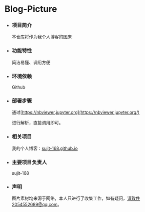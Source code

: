 # Blog-Picture
- ### 项目简介

  本仓库将作为我个人博客的图床

- ### 功能特性

  简洁易懂、调用方便

- ### 环境依赖

  Github

- ### 部署步骤

  通过[https://nbviewer.jupyter.org](https://nbviewer.jupyter.org/)

  进行解析，直接调用即可。

- ### 相关项目

  我的个人博客：[sujit-168.github.io](https://sujie-168.top/)

- ### 主要项目负责人

  sujit-168

- ### 声明

  图片素材均来源于网络，本人只进行了收集工作，如有疑问，请致件2054552689@qq.com。


